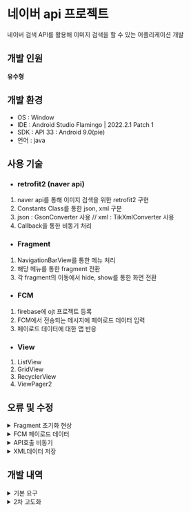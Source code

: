 # 네이버 api 프로젝트
네이버 검색 API를 활용해 이미지 검색을 할 수 있는 어플리케이션 개발

## 개발 인원
 **유수형**

## 개발 환경
- OS : Window
- IDE : Android Studio Flamingo | 2022.2.1 Patch 1
- SDK : API 33 : Android 9.0(pie)
- 언어 : java

## 사용 기술
- ### retrofit2 (naver api)
1. naver api를 통해 이미지 검색을 위한 retrofit2 구현
2. Constants Class를 통한 json, xml 구분
3. json : GsonConverter 사용 // xml : TikXmlConverter 사용
4. Callback을 통한 비동기 처리

- ### Fragment 
1. NavigationBarView를 통한 메뉴 처리
2. 해당 메뉴를 통한 fragment 전환
3. 각 fragment의 이동에서 hide, show를 통한 화면 전환

- ### FCM
1. firebase에 ojt 프로젝트 등록
2. FCM에서 전송되는 메시지에 페이로드 데이터 입력
3. 페이로드 데이터에 대한 앱 반응

- ### View
1. ListView
2. GridView
3. RecyclerView
4. ViewPager2

## 오류 및 수정
<details><summary> Fragment 초기화 현상 </summary>

- 오류
1. Fragment상에서 navgationbar를 통해 화면을 이동할 때, 화면이 초기화 되면서 재출력 되는 현상
2. fragment를 add하여 화면을 추가하고 화면을 넘길 때, replace로 화면을 대체하여 문제 발생

- 수정
1. 해당 오류를 수정하기 위해 replace로 fragment를 변경하던 코드 수정
2. ex) getSupportFragmentManager().beginTransaction().show(homeFragment).commit();
3. ex) getSupportFragmentManager().beginTransaction().hide(searchFragment).commit();

</details>

<details><summary> FCM 페이로드 데이터 </summary>

- 오류
1. 앱 종료 상태에서 fcm메시지에 대해 onMessageReceived함수 적용 안됨 현상
2. 페이로드 데이터를 입력하더라도 FirebaseMessagingService 클래스 내의 함수가 적용되지 않음

- 수정
1. 메세지가 오면 앱자체가 실행되도록 구현
2. 앱이 실행되고 페이로드 데이터가 있으면 페이로드 데이터에 대한 처리 실행
3. 페이로드 데이터 내에 action(앱이 실행할 화면), keyword(검색 단어)를 넣어 MainActivity에서 처리

</details>

<details><summary> API호출 비동기 </summary>

- 수정 사항
1. 동기로 호출하는 API를 비동기로 처리

- 수정
1. 기존 json, xml데이터를 return하는 형식 변경
2. Callback함수를 통해 해당 API를 호출하고 callback return
3. callback에 대한 성공여부에 따른 데이터 저장

</details>

<details><summary> XML데이터 저장 </summary>

- 수정 사항 및 문제
1. string문자열로 return하던 방식 -> xml자체적으로 return하도록 수정
2. return한 xml데이터를 바로 활용
3. android에서 xml converter에 대한 자체 라이브러리 X

- 수정
1. xml converter에 대한 검색
2. TikXmlConverter 라이브러리 오픈소스 탐색
3. addConverterFactory(TikXmlConverterFactory.create(new TikXml.Builder().exceptionOnUnreadXml(false).build()))
4. 해당 xml데이터에 맞는 Class 생성 (ApiResponseXML.class)

</details>

## 개발 내역
<details><summary>기본 요구</summary>

- 2023.04.17 ~ 2023.04.21 : 프로젝트 요구사항 분석
- 2023.04.24 ~ 2023.04.28 : 프로젝트 요구사항 설계
- 2023.05.02 : 깃 연동 및 초기화면 개발
- 2023.05.03 ~ 2023.05.04 : EditText입력에 대한 Naver API호출, JSON데이터 확인
- 2023.05.08 : json데이터 arraylist로 파싱 후 이미지 주소 화면 출력
- 2023.05.08 : listview 클릭 이벤트 화면 처리
- 2023.05.09 ~ 2023.05.11 : listview 상세 화면 이미지 출력, ImageView 인덱스 부여, 키보드 이벤트
- 2023.05.15 ~ 2023.05.16 : 상세화면 이미지 추가 로딩, 추가된 이미지 링크 데이터 MainActivity로 intent 전송, x버튼을 통해 MainActivity로 이동 시 마지막 이미지 봤던 이미지로 이동
- 2023.05.17 ~ 2023.05.19 : API데이터 저장 방식(JSON, XML) retrofit2으로 구현
- 2023.05.22 ~ 2023.05.23 : 상세 UI개발, 프로젝트 문서 재검토 및 수정
- 2023.05.24 ~ 2023.05.25 : 문서 및 코드 피드백
- 2023.05.25 ~ 2023.05.26 : 코드 및 문서 수정
</details>

<details><summary>2차 고도화</summary>

- 2023.05.30 ~ 2023.05.31 : 프로젝트 2차 고도화 요구사항 분석 및 설계
- 2023.06.01 ~ 2023.06.02 : 프로젝트 2차 고도화 설계서 작성
- 2023.06.05 : 기본 UI(Fragment) 개발
- 2023.06.07 : Fragment상의 검색화면 개발
- 2023.06.08 ~ 2023.06.09 : 홈 화면 recyclerView 개발
- 2023.06.12 : 데이터 전달 구축
- 2023.06.13 ~ 2023.06.14 : gridView 개발 (homefragment의 상세화면)
- 2023.06.15 ~ 2023.06.16 : api데이터 저장 방식 개선
- 2023.06.19 ~ 2023.06.21 : xml형태 api호출 및 저장방식 개선
- 2023.06.22 : 패키지 수정 및 데이터 저장 형태 변경
- 2023.06.23 : 상세 UI 개선
- 2023.06.26 ~ 2023.06.28 : FCM 푸시 및 어플 실행 개발
- 2023.06.29 ~ 2023.06.30 : retrofit 비동기 처리 개발
- 2023.07.03 ~ 2023.07.04 : test 및 피드백 후 코드 수정
</details>
